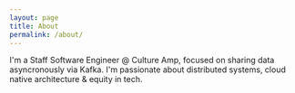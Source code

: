 ```yaml
---
layout: page
title: About
permalink: /about/
---
```


I'm a Staff Software Engineer @ Culture Amp, focused on sharing data asyncronously via Kafka.
I'm passionate about distributed systems, cloud native architecture & equity in tech.



